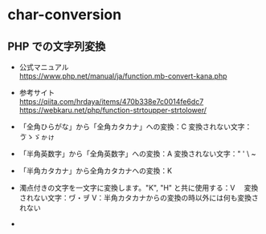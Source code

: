# char-conversion

## PHP での文字列変換

- 公式マニュアル  
https://www.php.net/manual/ja/function.mb-convert-kana.php

- 参考サイト  
https://qiita.com/hrdaya/items/470b338e7c0014fe6dc7
https://webkaru.net/php/function-strtoupper-strtolower/

- 「全角ひらがな」から「全角カタカナ」への変換：C
  変換されない文字：ゔゝゞゕゖ
- 「半角英数字」から「全角英数字」への変換：A
  変換されない文字：" ' \ ~
- 「半角カタカナ」から全角カタカナへの変換：K
- 濁点付きの文字を一文字に変換します。"K", "H" と共に使用する：V
　変換されない文字：ヷ・ヺ
V：半角カタカナからの変換の時以外には何も変換されない
- 
